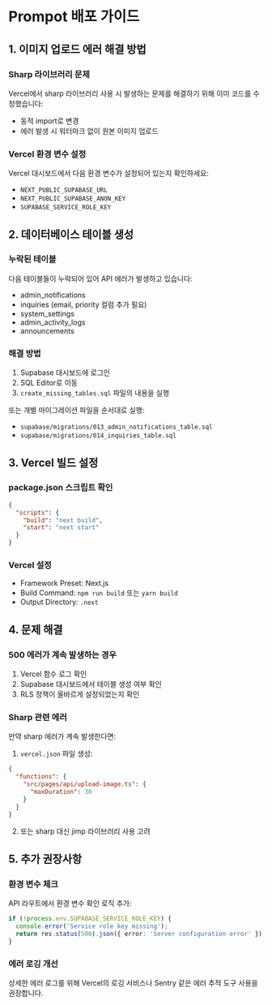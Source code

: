 # Prompot 배포 가이드

## 1. 이미지 업로드 에러 해결 방법

### Sharp 라이브러리 문제
Vercel에서 sharp 라이브러리 사용 시 발생하는 문제를 해결하기 위해 이미 코드를 수정했습니다:
- 동적 import로 변경
- 에러 발생 시 워터마크 없이 원본 이미지 업로드

### Vercel 환경 변수 설정
Vercel 대시보드에서 다음 환경 변수가 설정되어 있는지 확인하세요:
- `NEXT_PUBLIC_SUPABASE_URL`
- `NEXT_PUBLIC_SUPABASE_ANON_KEY`
- `SUPABASE_SERVICE_ROLE_KEY`

## 2. 데이터베이스 테이블 생성

### 누락된 테이블
다음 테이블들이 누락되어 있어 API 에러가 발생하고 있습니다:
- admin_notifications
- inquiries (email, priority 컬럼 추가 필요)
- system_settings
- admin_activity_logs
- announcements

### 해결 방법

1. Supabase 대시보드에 로그인
2. SQL Editor로 이동
3. `create_missing_tables.sql` 파일의 내용을 실행

또는 개별 마이그레이션 파일을 순서대로 실행:
- `supabase/migrations/013_admin_notifications_table.sql`
- `supabase/migrations/014_inquiries_table.sql`

## 3. Vercel 빌드 설정

### package.json 스크립트 확인
```json
{
  "scripts": {
    "build": "next build",
    "start": "next start"
  }
}
```

### Vercel 설정
- Framework Preset: Next.js
- Build Command: `npm run build` 또는 `yarn build`
- Output Directory: `.next`

## 4. 문제 해결

### 500 에러가 계속 발생하는 경우
1. Vercel 함수 로그 확인
2. Supabase 대시보드에서 테이블 생성 여부 확인
3. RLS 정책이 올바르게 설정되었는지 확인

### Sharp 관련 에러
만약 sharp 에러가 계속 발생한다면:
1. `vercel.json` 파일 생성:
```json
{
  "functions": {
    "src/pages/api/upload-image.ts": {
      "maxDuration": 30
    }
  }
}
```

2. 또는 sharp 대신 jimp 라이브러리 사용 고려

## 5. 추가 권장사항

### 환경 변수 체크
API 라우트에서 환경 변수 확인 로직 추가:
```typescript
if (!process.env.SUPABASE_SERVICE_ROLE_KEY) {
  console.error('Service role key missing');
  return res.status(500).json({ error: 'Server configuration error' });
}
```

### 에러 로깅 개선
상세한 에러 로그를 위해 Vercel의 로깅 서비스나 Sentry 같은 에러 추적 도구 사용을 권장합니다.